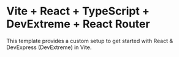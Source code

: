 # Vite + React + TypeScript + DevExtreme + React Router

This template provides a custom setup to get started with React & DevExpress (DevExtreme) in Vite.
